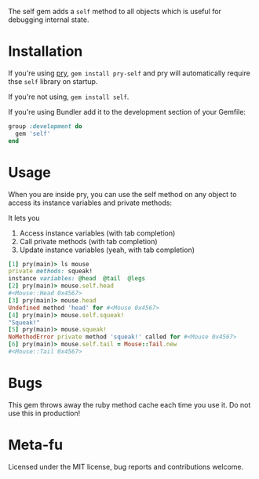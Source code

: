 The self gem adds a `self` method to all objects which is useful for debugging
internal state.

Installation
============

If you're using [pry](https://pryrepl.org), `gem install pry-self` and pry will
automatically require thse `self` library on startup.

If you're not using, `gem install self`.

If you're using Bundler add it to the development section of your Gemfile:

```ruby
group :development do
  gem 'self'
end
```

Usage
=====

When you are inside pry, you can use the self method on any object to access
its instance variables and private methods:

It lets you

1. Access instance variables (with tab completion)
2. Call private methods (with tab completion)
3. Update instance variables (yeah, with tab completion)

```ruby
[1] pry(main)> ls mouse
private methods: squeak!
instance variables: @head  @tail  @legs
[2] pry(main)> mouse.self.head
#<Mouse::Head 0x4567>
[3] pry(main)> mouse.head
Undefined method 'head' for #<Mouse 0x4567>
[4] pry(main)> mouse.self.squeak!
"Squeak!"
[5] pry(main)> mouse.squeak!
NoMethodError private method 'squeak!' called for #<Mouse 0x4567>
[6] pry(main)> mouse.self.tail = Mouse::Tail.new
#<Mouse::Tail 0x4567>
```

Bugs
====

This gem throws away the ruby method cache each time you use it. Do not use this in production!

Meta-fu
=======

Licensed under the MIT license, bug reports and contributions welcome.
